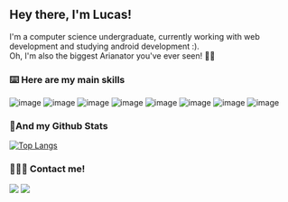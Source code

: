 <h2>Hey there, I'm Lucas!</h2>

I'm a computer science undergraduate, currently working with web development and studying android development :).
<br/>
Oh, I'm also the biggest Arianator you've ever seen! 💃🎤

<h3>⌨️ Here are my main skills</h3>

![image](https://img.shields.io/badge/JavaScript-323330?style=for-the-badge&logo=javascript&logoColor=F7DF1E)
![image](https://img.shields.io/badge/TypeScript-007ACC?style=for-the-badge&logo=typescript&logoColor=white)
![image](https://img.shields.io/badge/React-20232A?style=for-the-badge&logo=react&logoColor=61DAFB)
![image](https://img.shields.io/badge/Java-ED8B00?style=for-the-badge&logo=java&logoColor=white)
![image](https://img.shields.io/badge/Kotlin-0095D5?&style=for-the-badge&logo=kotlin&logoColor=white)
![image](https://img.shields.io/badge/Android-3DDC84?style=for-the-badge&logo=android&logoColor=white)
![image](https://img.shields.io/badge/HTML5-E34F26?style=for-the-badge&logo=html5&logoColor=white)
![image](https://img.shields.io/badge/CSS3-1572B6?style=for-the-badge&logo=css3&logoColor=white)

<h3>🌟And my Github Stats</h3>

[![Top Langs](https://github-readme-stats.vercel.app/api/top-langs/?username=lucasrsv&hide=c%2B%2B&langs_count=8&theme=radical)](https://github.com/anuraghazra/github-readme-stats)

 

<h3> 🧑‍🤝‍🧑 Contact me!</h3>

[<img src="https://img.shields.io/badge/LinkedIn-0077B5?style=for-the-badge&logo=linkedin&logoColor=white" />](https://www.linkedin.com/in/lucasrsv)
[<img src="https://img.shields.io/badge/Gmail-D14836?style=for-the-badge&logo=gmail&logoColor=white" />](mailto:lrsv@cin.ufpe.br)
